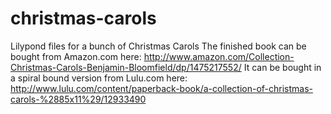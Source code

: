 christmas-carols
================

Lilypond files for a bunch of Christmas Carols
The finished book can be bought from Amazon.com here: http://www.amazon.com/Collection-Christmas-Carols-Benjamin-Bloomfield/dp/1475217552/
It can be bought in a spiral bound version from Lulu.com here: http://www.lulu.com/content/paperback-book/a-collection-of-christmas-carols-%2885x11%29/12933490
